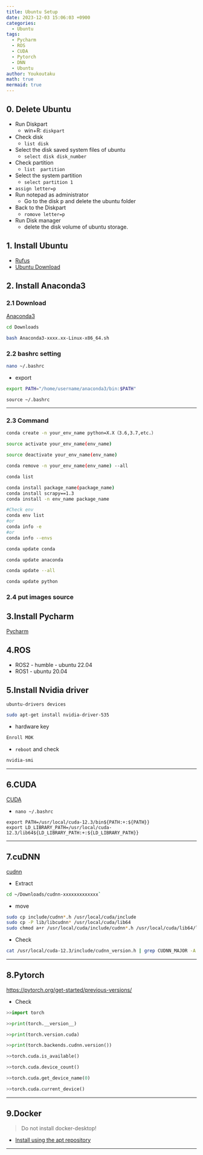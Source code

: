 ```yaml
---
title: Ubuntu Setup
date: 2023-12-03 15:06:03 +0900
categories:
  - Ubuntu
tags:
  - Pycharm
  - ROS
  - CUDA
  - Pytorch
  - DNN
  - Ubuntu
author: Youkoutaku
math: true
mermaid: true
---
```


## 0. Delete Ubuntu

- Run Diskpart
	- win+R: `diskpart`
- Check disk 
	- `list disk`
- Select the disk saved system files of ubuntu 
	- `select disk disk_number`
- Check partition
	- `list  partition`
- Select the system partition
	- `select partition 1`
- `assign letter=p`
- Run notepad as administrator
	- Go to the disk p and delete the ubuntu folder
- Back to the Diskpart
	- `romove letter=p`
- Run Disk manager
	- delete the disk volume of ubuntu storage.

## 1. Install Ubuntu
- [Rufus](https://github.com/pbatard/rufus)
- [Ubuntu Download](https://jp.ubuntu.com/download)

## 2. Install Anaconda3
### 2.1 Download
[Anaconda3](https://www.anaconda.com/download#download-section)

```bash
cd Downloads
```

```bash
bash Anaconda3-xxxx.xx-Linux-x86_64.sh
```

### 2.2 bashrc setting
```bash
nano ~/.bashrc
```

- export

```bash
export PATH="/home/username/anaconda3/bin:$PATH"
```

```shell
source ~/.bashrc
```

---
### 2.3 Command
```bash
conda create -n your_env_name python=X.X（3.6,3.7,etc.）

source activate your_env_name(env_name)

source deactivate your_env_name(env_name)

conda remove -n your_env_name(env_name) --all

conda list

conda install package_name(package_name)
conda install scrapy==1.3 
conda install -n env_name package_name

#Check env
conda env list 
#or
conda info -e
#or
conda info --envs

conda update conda

conda update anaconda

conda update --all

conda update python
```

### 2.4 put images source

## 3.Install Pycharm
[Pycharm](https://www.jetbrains.com/pycharm/download/other.html)

## 4.ROS
- ROS2 - humble - ubuntu 22.04
- ROS1 - ubuntu 20.04

## 5.Install Nvidia driver
```bash
ubuntu-drivers devices
```

```bash
sudo apt-get install nvidia-driver-535
```

- hardware key

```bash
Enroll MOK 
```

- `reboot` and check

```bash
nvidia-smi
```

---
## 6.CUDA
[CUDA](https://developer.nvidia.com/cuda-toolkit-archive)

- `nano ~/.bashrc`
```shell
export PATH=/usr/local/cuda-12.3/bin${PATH:+:${PATH}}
export LD_LIBRARY_PATH=/usr/local/cuda-12.3/lib64${LD_LIBRARY_PATH:+:${LD_LIBRARY_PATH}}
```

---
## 7.cuDNN
[cudnn](https://developer.nvidia.com/rdp/cudnn-archive)

- Extract

```bash
cd ~/Downloads/cudnn-xxxxxxxxxxxxx`
```

- move

```bash
sudo cp include/cudnn*.h /usr/local/cuda/include 
sudo cp -P lib/libcudnn* /usr/local/cuda/lib64 
sudo chmod a+r /usr/local/cuda/include/cudnn*.h /usr/local/cuda/lib64/libcudnn*
```

- Check

```bash
cat /usr/local/cuda-12.3/include/cudnn_version.h | grep CUDNN_MAJOR -A 2
```

---
## 8.Pytorch
https://pytorch.org/get-started/previous-versions/

- Check

```python
>>import torch

>>print(torch.__version__)

>>print(torch.version.cuda)

>>print(torch.backends.cudnn.version())

>>torch.cuda.is_available()

>>torch.cuda.device_count()

>>torch.cuda.get_device_name(0)

>>torch.cuda.current_device()
```

---
## 9.Docker 
>Do not install docker-desktop!

-  [Install using the apt repository](https://docs.docker.com/engine/install/ubuntu/#install-using-the-repository)

---